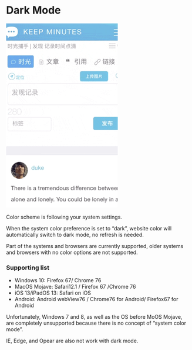 # Dark Mode

![](..\assets\darkmode.gif)

Color scheme is following your system settings.

When the system color preference is set to “dark”, website color will automatically switch to dark mode, no refresh is needed.

Part of the systems and browsers are currently supported, older systems and browsers with no color options are not supported.

### Supporting list

- Windows 10: Firefox 67/ Chrome 76
- MacOS Mojave: Safari12.1 / Firefox 67 /Chrome 76
- iOS 13/iPadOS 13: Safari on iOS
- Android: Android webView76 / Chrome76 for Android/ Firefox67 for Android

Unfortunately, Windows 7 and 8, as well as the OS before MoOS Mojave, are completely unsupported because there is no concept of “system color mode”.

IE, Edge, and Opear are also not work with dark mode.
